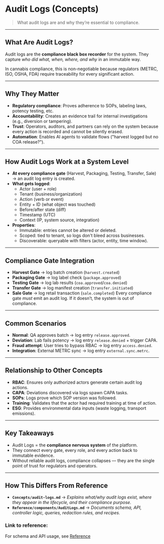 # Audit Logs (Concepts)
> What audit logs are and why they’re essential to compliance.

---

## What Are Audit Logs?
Audit logs are the **compliance black box recorder** for the system. They capture *who did what, when, where, and why* in an immutable way.

In cannabis compliance, this is non-negotiable because regulators (METRC, ISO, OSHA, FDA) require traceability for every significant action.

---

## Why They Matter
- **Regulatory compliance**: Proves adherence to SOPs, labeling laws, potency testing, etc.
- **Accountability**: Creates an evidence trail for internal investigations (e.g., diversion or tampering).
- **Trust**: Operators, auditors, and partners can rely on the system because every action is recorded and cannot be silently erased.
- **Automation**: Enables AI agents to validate flows ("harvest logged but no COA release?").

---

## How Audit Logs Work at a System Level
- **At every compliance gate** (Harvest, Packaging, Testing, Transfer, Sale) → an audit log entry is created.
- **What gets logged**:
    - Actor (user + role)
    - Tenant (business/organization)
    - Action (verb or event)
    - Entity + ID (what object was touched)
    - Before/after state (diff)
    - Timestamp (UTC)
    - Context (IP, system source, integration)
- **Properties**:
    - Immutable: entries cannot be altered or deleted.
    - Scoped: tied to tenant, so logs don't bleed across businesses.
    - Discoverable: queryable with filters (actor, entity, time window).

---

## Compliance Gate Integration
- **Harvest Gate** → log batch creation (`harvest.created`)
- **Packaging Gate** → log label check (`package.approved`)
- **Testing Gate** → log lab results (`coa.approved`/`coa.denied`)
- **Transfer Gate** → log manifest creation (`transfer.initiated`)
- **Sale Gate** → log retail transaction (`sale.completed`)
Every compliance gate *must* emit an audit log. If it doesn’t, the system is out of compliance.

---

## Common Scenarios
- **Normal**: QA approves batch → log entry `release.approved`.
- **Deviation**: Lab fails potency → log entry `release.denied` + trigger CAPA.
- **Fraud attempt**: User tries to bypass RBAC → log entry `access.denied`.
- **Integration**: External METRC sync → log entry `external.sync.metrc`.

---

## Relationship to Other Concepts
- **RBAC**: Ensures only authorized actors generate certain audit log actions.
- **CAPA**: Deviations discovered via logs spawn CAPA tasks.
- **SOPs**: Logs prove which SOP version was followed.
- **Training**: Validates that the actor had required training at time of action.
- **ESG**: Provides environmental data inputs (waste logging, transport emissions).

---

## Key Takeaways
- Audit Logs = the **compliance nervous system** of the platform.
- They connect every gate, every role, and every action back to immutable evidence.
- Without reliable audit logs, compliance collapses — they are the single point of trust for regulators and operators.

---

## How This Differs From Reference
- **`Concepts/audit-logs.md`** → *Explains what/why audit logs exist, where they appear in the lifecycle, and their compliance purpose.*
- **`Reference/components/AuditLogs.md`** → *Documents schema, API, controller logic, queries, redaction rules, and recipes.*

### Link to reference:
For schema and API usage, see [Reference](../reference/components/AuditLogs.md)
